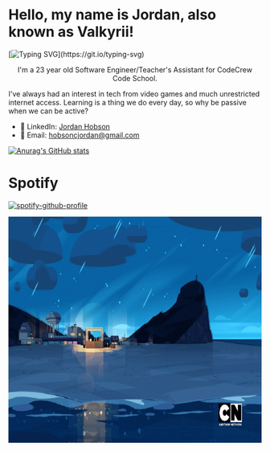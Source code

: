 # Hello, my name is Jordan, also known as Valkyrii!

[![Typing SVG](https://readme-typing-svg.demolab.com?font=Sriracha&duration=3000&pause=1000&color=F78A1A&center=true&random=false&width=435&lines=I+am+a+Software+Engineer.;I+am+a+Teacher's+Assistant+at+CodeCrew.;I+am+a+Musician.;I+am+a+Gamer.;I+am+a+Bookworm.;Wassup?;)](https://git.io/typing-svg)
<p align="center">
I'm a 23 year old Software Engineer/Teacher's Assistant for CodeCrew Code School.

I've always had an interest in tech from video games and much unrestricted internet access. Learning is a thing we do every day, so why be passive when we can be active?
</p>

- 👔 LinkedIn: [Jordan Hobson](https://www.linkedin.com/in/hobsoncjordan/)
- 📧 Email: [hobsoncjordan@gmail.com](hobsoncjordan@gmail.com)


[![Anurag's GitHub stats](https://github-readme-stats.vercel.app/api?username=JHobson316&show_icons=true&theme=tokyonight)](https://github.com/anuraghazra/github-readme-stats)

# Spotify
[![spotify-github-profile](https://spotify-github-profile.vercel.app/api/view?uid=james3160&cover_image=true&theme=novatorem&show_offline=false&background_color=121212&interchange=false&bar_color=e28708&bar_color_cover=false)](https://github.com/kittinan/spotify-github-profile)

<p align="center">
<img src="SU_BeachStage.gif" alt="Steven Universe Beach Gif" height=450px width=780px/>
</p>




